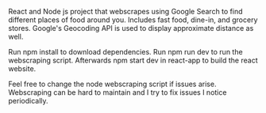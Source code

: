 React and Node js project that webscrapes using Google Search to find different places of food around you. Includes fast food, dine-in, and grocery stores. Google's Geocoding API is used to display approximate distance as well.

Run npm install to download dependencies.
Run npm run dev to run the webscraping script.
Afterwards npm start dev in react-app to build the react website.

Feel free to change the node webscraping script if issues arise. Webscraping can be hard to maintain and I try to fix issues I notice periodically.
